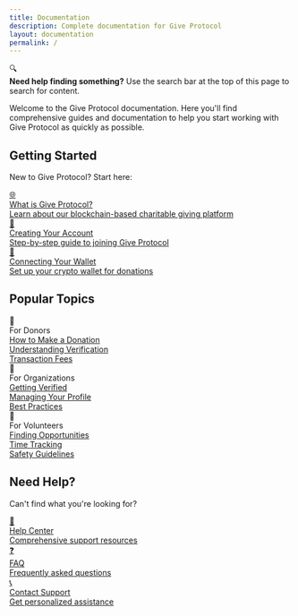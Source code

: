 ```yaml
---
title: Documentation
description: Complete documentation for Give Protocol
layout: documentation
permalink: /
---
```


<div class="search-callout">
  <div class="search-callout-icon">🔍</div>
  <div class="search-callout-content">
    <strong>Need help finding something?</strong> Use the search bar at the top of this page to search for content.
  </div>
</div>

<div class="content-section">
  <p>Welcome to the Give Protocol documentation. Here you'll find comprehensive guides and documentation to help you start working with Give Protocol as quickly as possible.</p>
</div>

<div class="content-section">
  <h2>Getting Started</h2>
  <p>New to Give Protocol? Start here:</p>
  <div class="guide-cards">
    <a href="{{ '/docs/introduction/what-is-give-protocol/' | relative_url }}" class="guide-card">
      <div class="card-icon">🌐</div>
      <div class="card-title">What is Give Protocol?</div>
      <div class="card-description">Learn about our blockchain-based charitable giving platform</div>
    </a>
    <a href="{{ '/docs/getting-started/creating-account/' | relative_url }}" class="guide-card">
      <div class="card-icon">👤</div>
      <div class="card-title">Creating Your Account</div>
      <div class="card-description">Step-by-step guide to joining Give Protocol</div>
    </a>
    <a href="{{ '/docs/getting-started/wallet-connection/' | relative_url }}" class="guide-card">
      <div class="card-icon">💼</div>
      <div class="card-title">Connecting Your Wallet</div>
      <div class="card-description">Set up your crypto wallet for donations</div>
    </a>
  </div>
</div>

<div class="content-section">
  <h2>Popular Topics</h2>

  <div class="guide-cards">
    <div class="guide-card">
      <div class="card-icon">💸</div>
      <div class="card-title">For Donors</div>
      <div class="card-description">
        <a href="{{ '/docs/user-guides/donors/' | relative_url }}">How to Make a Donation</a><br>
        <a href="{{ '/docs/platform-features/verification/' | relative_url }}">Understanding Verification</a><br>
        <a href="{{ '/docs/technical/fees/' | relative_url }}">Transaction Fees</a>
      </div>
    </div>
    <div class="guide-card">
      <div class="card-icon">🏢</div>
      <div class="card-title">For Organizations</div>
      <div class="card-description">
        <a href="{{ '/docs/user-guides/organizations/' | relative_url }}">Getting Verified</a><br>
        <a href="{{ '/docs/user-guides/organizations/' | relative_url }}">Managing Your Profile</a><br>
        <a href="{{ '/docs/safety-security/smart-giving/' | relative_url }}">Best Practices</a>
      </div>
    </div>
    <div class="guide-card">
      <div class="card-icon">🤝</div>
      <div class="card-title">For Volunteers</div>
      <div class="card-description">
        <a href="{{ '/docs/user-guides/volunteers/' | relative_url }}">Finding Opportunities</a><br>
        <a href="{{ '/docs/resources/time-tracking/' | relative_url }}">Time Tracking</a><br>
        <a href="{{ '/docs/safety-security/volunteer-safety/' | relative_url }}">Safety Guidelines</a>
      </div>
    </div>
  </div>
</div>

<div class="content-section">
  <h2>Need Help?</h2>
  <p>Can't find what you're looking for?</p>
  <div class="guide-cards">
    <a href="{{ '/docs/help-center/' | relative_url }}" class="guide-card">
      <div class="card-icon">🎯</div>
      <div class="card-title">Help Center</div>
      <div class="card-description">Comprehensive support resources</div>
    </a>
    <a href="{{ '/docs/help-center/faq/' | relative_url }}" class="guide-card">
      <div class="card-icon">❓</div>
      <div class="card-title">FAQ</div>
      <div class="card-description">Frequently asked questions</div>
    </a>
    <a href="{{ '/docs/help-center/need-help/' | relative_url }}" class="guide-card">
      <div class="card-icon">📞</div>
      <div class="card-title">Contact Support</div>
      <div class="card-description">Get personalized assistance</div>
    </a>
  </div>
</div>

